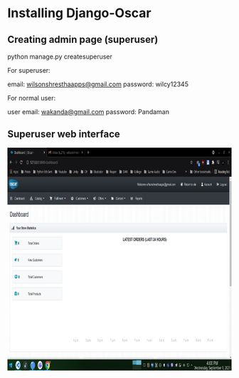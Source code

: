 # Installing Django-Oscar

## Creating admin page (superuser)

python manage.py createsuperuser

For superuser:

email: wilsonshresthaapps@gmail.com
password: wilcy12345

For normal user:

user email: wakanda@gmail.com
password: Pandaman

## Superuser web interface
<img src="superuser.png" width="800" height="500"> 